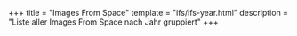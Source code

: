 +++
title = "Images From Space"
template = "ifs/ifs-year.html"
description = "Liste aller Images From Space nach Jahr gruppiert"
+++
